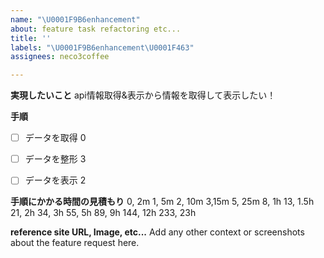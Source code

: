 ```yaml
---
name: "\U0001F9B6enhancement"
about: feature task refactoring etc...
title: ''
labels: "\U0001F9B6enhancement\U0001F463"
assignees: neco3coffee

---
```


**実現したいこと**
api情報取得&表示から情報を取得して表示したい！

**手順**
+ [ ] データを取得 0
+ [ ] データを整形 3
+ [ ] データを表示 2


**手順にかかる時間の見積もり**
0, 2m
1, 5m
2, 10m
3,15m
5, 25m
8, 1h
13, 1.5h
21, 2h
34, 3h
55, 5h
89, 9h
144, 12h
233, 23h

**reference site URL, Image, etc...**
Add any other context or screenshots about the feature request here.
